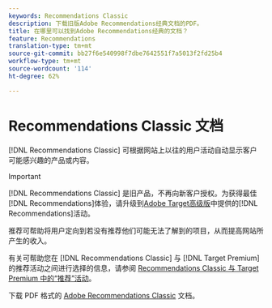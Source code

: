```yaml
---
keywords: Recommendations Classic
description: 下载旧版Adobe Recommendations经典文档的PDF。
title: 在哪里可以找到Adobe Recommendations经典的文档？
feature: Recommendations
translation-type: tm+mt
source-git-commit: bb27f6e540998f7dbe7642551f7a5013f2fd25b4
workflow-type: tm+mt
source-wordcount: '114'
ht-degree: 62%

---
```



# Recommendations Classic 文档

[!DNL Recommendations Classic] 可根据网站上以往的用户活动自动显示客户可能感兴趣的产品或内容。

>[!IMPORTANT]
>
>[!DNL Recommendations Classic] 是旧产品，不再向新客户授权。为获得最佳[!DNL Recommendations]体验，请升级到[Adobe Target高级版](/help/c-intro/intro.md)中提供的[!DNL Recommendations]活动。

推荐可帮助将用户定向到若没有推荐他们可能无法了解到的项目，从而提高网站所产生的收入。

有关可帮助您在 [!DNL Recommendations Classic] 与 [!DNL Target Premium] 的推荐活动之间进行选择的信息，请参阅 [Recommendations Classic 与 Target Premium 中的“推荐”活动](/help/c-recommendations/c-recommendations-faq/recommendations-classic-versus-recommendations-activities-target-premium.md)。

下载 PDF 格式的 [Adobe Recommendations Classic](/help/assets/adobe-recommendations-classic.pdf) 文档。